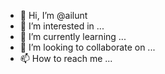 - 👋 Hi, I’m @ailunt
- 👀 I’m interested in ...
- 🌱 I’m currently learning ...
- 💞️ I’m looking to collaborate on ...
- 📫 How to reach me ...

<!---
ailunt/ailunt is a ✨ special ✨ repository because its `README.md` (this file) appears on your GitHub profile.
You can click the Preview link to take a look at your changes.
--->

